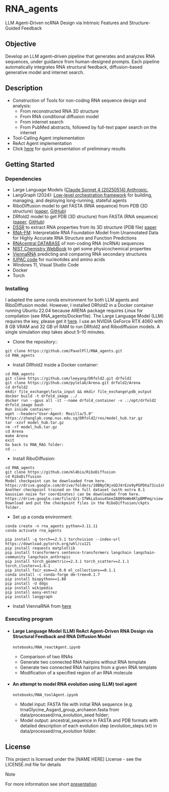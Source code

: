 # RNA_agents
LLM Agent–Driven ncRNA Design via Intrinsic Features and Structure-Guided Feedback

## Objective
Develop an LLM agent–driven pipeline that generates and analyzes RNA sequences, under guidance from human-designed prompts. Each pipeline automatically integrates RNA structural feedback, diffusion-based generative model and internet search.

## Description 
* Construction of Tools for non-coding RNA sequence design and analysis:
    * From reconstructed RNA 3D structure
    * From RNA conditional diffusion model
    * From internet search
    * From PubMed abstracts, followed by full-text paper search on the internet
* Tool-Calling Agent implementation
* ReAct Agent implementation
* Click [here](https://github.com/PavelPll/RNA_agents/blob/main/docs/rna_agents.pdf) for quick presentation of preliminary results 

## Getting Started

### Dependencies
* Large Language Models ([Claude Sonnet 4 (20250514) Anthropic.](https://www.anthropic.com)
* LangGraph (2024): [Low-level orchestration framework](https://github.com/langchain-ai/langgraph) for building, managing, and deploying long-running, stateful agents 
* RiboDiffusion model to get FASTA (RNA sequence) from PDB (3D structure) ([paper](https://pmc.ncbi.nlm.nih.gov/articles/PMC11211841/), [GitHub](https://github.com/ml4bio/RiboDiffusion))
* DRfold2 model to get PDB (3D structure) from FASTA (RNA sequence) ([paper](https://www.biorxiv.org/content/10.1101/2025.03.05.641632v1), [GitHub](https://github.com/leeyang/DRfold2.git))
* [DSSR](http://skmatic.x3dna.org/) to extract RNA properties from its 3D structure (PDB file) [paper](https://academic.oup.com/nar/article/48/13/e74/5842193?login=false)
* [RNA-FM](https://huggingface.co/multimolecule/rnafm): Interpretable RNA Foundation Model from Unannotated Data for Highly Accurate RNA Structure and Function Predictions
* [RNAcentral DATABASE](https://rnacentral.org) of non-coding RNA (ncRNA) sequences
* [NIST Chemistry WebBook](https://webbook.nist.gov/chemistry/) to get some physicochemical properties
* [ViennaRNA](https://www.tbi.univie.ac.at/RNA/ViennaRNA/doc/html) predicting and comparing RNA secondary structures
* [IUPAC code](https://www.bioinformatics.org/sms/iupac.html) for nucleotides and amino acids
* Windows 11, Visual Studio Code
* Docker
* Torch

### Installing

I adapted the same conda environment for both LLM agents and RiboDiffusion model. However, I installed DRfold2 in a Docker container running Ubuntu 22.04 because ARENA package requires Linux for compilation (see RNA_agents/Dockerfile). The Large Language Model (LLM) requires the key, please get it [here](https://www.anthropic.com). I use an NVIDIA GeForce RTX 4060 with 8 GB VRAM and 32 GB of RAM to run DRfold2 and Ribodiffusion models. A single simulation step takes about 5–10 minutes.
* Clone the repository::
```
git clone https://github.com/PavelPll/RNA_agents.git
cd RNA_agents
```
* Install DRfold2 inside a Docker container:
```
cd RNA_agents
git clone https://github.com/leeyang/DRfold2.git drfold2
git clone https://github.com/pylelab/Arena.git drfold2/Arena
cd drfold2
mkdir file_exchange\fasta_input && mkdir file_exchange\pdb_output
docker build -t drfold_image ../
docker run --gpus all -it --name drfold_container -v .:/opt/drfold2 drfold_image bash
Run inside container:
wget --header="User-Agent: Mozilla/5.0" https://zhanglab.comp.nus.edu.sg/DRfold2/res/model_hub.tar.gz
tar -xzvf model_hub.tar.gz
rm -rf model_hub.tar.gz
cd Arena
make Arena
exit
Go back to RNA_RAG folder:
cd ..
```

* Install RiboDiffusion:
```
cd RNA_agents
git clone https://github.com/ml4bio/RiboDiffusion
cd RiboDiffusion
Model checkpoint can be downloaded from here. 
https://drive.google.com/drive/folders/10BNyCNjxGDJ4rEze9yPGPDXa73iu1skx
Another checkpoint trained on the full dataset (with extra 0.1 Gaussian noise for coordinates) can be downloaded from here.
https://drive.google.com/file/d/1-IfWkLa5asu4SeeZAQ09oWm4KlpBMPmq/view
Download and put the checkpoint files in the RiboDiffusion/ckpts folder.
```
* Set up a conda environment:
```
conda create -n rna_agents python=3.11.11
conda activate rna_agents

pip install -q torch==2.5.1 torchvision --index-url https://download.pytorch.org/whl/cu121
pip install requests matplotlib
pip install transformers sentence-transformers langchain langchain-community langchain_anthropic
pip install torch_geometric==2.3.1 torch_scatter==2.1.1 torch_cluster==1.6.1
pip install fair_esm==2.0.0 ml_collections==0.1.1
conda install -c conda-forge dm-tree=0.1.7
pip install biopython==1.80
pip install -U ddgs
pip install wikipedia
pip install easy-entrez
pip install langgraph
```
* Install ViennaRNA from [here](https://www.tbi.univie.ac.at/RNA/ViennaRNA/doc/html/install.html)

### Executing program
* ####  Large Language Model (LLM) ReAct Agent–Driven RNA Design via Structural Feedback and RNA Diffusion Model
    ```
   notebooks/RNA_reactAgent.ipynb
    ```
    * Comparison of two RNAs
    * Generate two connected RNA hairpins without RNA template
    * Generate two connected RNA hairpins from a given RNA template
    * Modification of a specified region of an RNA molecule
* #### An attempt to model RNA evolution using (LLM) tool agent
     ```
     notebooks/RNA_toolAgent.ipynb
     ```
    * Model input: FASTA file with initial RNA sequence (e.g. trnaGlycine_Asgard_group_archaeon.fasta from data/processed/rna_evolution_seed folder;
    * Model output: ancestral_sequence in FASTA and PDB formats with detailed description of each evolution step (evolution_steps.txt) in data/processed/rna_evolution folder.

## License
This project is licensed under the [NAME HERE] License - see the LICENSE.md file for details



> [!NOTE]
> For more information see short [presentation](https://github.com/PavelPll/RNA_agents/blob/main/docs/rna_agents.pdf)

